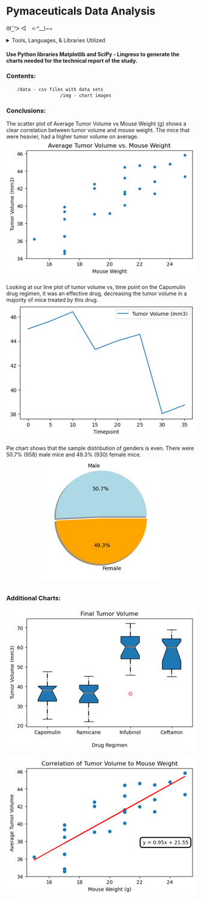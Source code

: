 # Pymaceuticals Data Analysis

ᘛ⁐̤ᕐᐷ ◅&nbsp;&nbsp;&nbsp;&nbsp;<·^__)~~

<details>
<summary> Tools, Languages, & Libraries Utilized</summary>
<li>Python</li>
<li>Pandas</li>
<li>Matplotlib</li>
<li>SciPy - Lingress</li>
<li>VS Code</li>
<li>Jupyter Notebook</li>
</details>


#### Use Python libraries Matplotlib and SciPy - Lingress to generate the charts needed for the technical report of the study.


### Contents:

		/data - csv files with data sets
                        /img - chart images
		

### Conclusions:

The scatter plot of Average Tumor Volume vs Mouse Weight (g) shows a clear correlation 
between tumor volume and mouse weight. The mice that were heavier, had a higher tumor 
volume on average.
<br />
<img style="margin:0 auto;display:block" src="./data/img/atv-mw.png">
<br />
Looking at our line plot of tumor volume vs, time point on the Capomulin drug regimen, 
it was an effective drug, decreasing the tumor volume in a majority of mice treated 
by this drug.
<br />
<img style="margin:0 auto;display:block" src="./data/img/capo.png">
<br />
Pie chart shows that the sample distribution of genders is even. There were 50.7% (958) 
male mice and 49.3% (930) female mice.
<br />
<img style="margin:0 auto;display:block" src="./data/img/gen.png">
<br />

### Additional Charts:

<img style="margin:0 auto;display:block" src="./data/img/ftv.png">
<br />
<img style="margin:0 auto;display:block" src="./data/img/cotv-mw.png">
<br />
